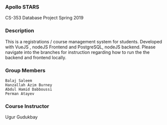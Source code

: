 ### Apollo STARS
CS-353 Database Project
Spring 2019

### Description
This is a registrations / course management system for students. Developed with VueJS , nodeJS Frontend and PostgreSQL, nodeJS backend.
Please navigate into the branches for instruction regarding how to run the the backend and frontend locally.

### Group Members
    Balaj Saleem    
    Hanzallah Azim Burney         
    Abdul Hamid Dabboussi               
    Perman Atayev           

### Course Instructor
Ugur Gudukbay
